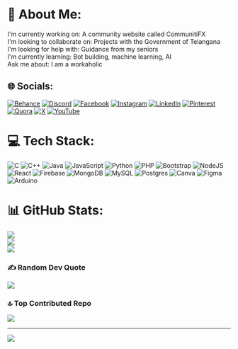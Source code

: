 # 💫 About Me:
I'm currently working on: A community website called CommunitiFX<br>I'm looking to collaborate on: Projects with the Government of Telangana<br>I'm looking for help with: Guidance from my seniors<br>I'm currently learning: Bot building, machine learning, AI<br>Ask me about: I am a workaholic


## 🌐 Socials:
[![Behance](https://img.shields.io/badge/Behance-1769ff?logo=behance&logoColor=white)](https://behance.net/vaatsavadepu) [![Discord](https://img.shields.io/badge/Discord-%237289DA.svg?logo=discord&logoColor=white)](https://discord.gg/https://discord.gg/RzW6AmKH) [![Facebook](https://img.shields.io/badge/Facebook-%231877F2.svg?logo=Facebook&logoColor=white)](https://facebook.com/vaatsava.adepu) [![Instagram](https://img.shields.io/badge/Instagram-%23E4405F.svg?logo=Instagram&logoColor=white)](https://instagram.com/_bhargav_) [![LinkedIn](https://img.shields.io/badge/LinkedIn-%230077B5.svg?logo=linkedin&logoColor=white)](https://linkedin.com/in/https://www.linkedin.com/in/bhargav-adepu-925361210/) [![Pinterest](https://img.shields.io/badge/Pinterest-%23E60023.svg?logo=Pinterest&logoColor=white)](https://pinterest.com/https://in.pinterest.com/AVSBharGav/) [![Quora](https://img.shields.io/badge/Quora-%23B92B27.svg?logo=Quora&logoColor=white)](https://quora.com/profile/https://www.quora.com/profile/Bhargav-Adepu-1) [![X](https://img.shields.io/badge/X-black.svg?logo=X&logoColor=white)](https://x.com/Avsbhar) [![YouTube](https://img.shields.io/badge/YouTube-%23FF0000.svg?logo=YouTube&logoColor=white)](https://youtube.com/@https://www.youtube.com/@BhargavAdepu) 

# 💻 Tech Stack:
![C](https://img.shields.io/badge/c-%2300599C.svg?style=for-the-badge&logo=c&logoColor=white) ![C++](https://img.shields.io/badge/c++-%2300599C.svg?style=for-the-badge&logo=c%2B%2B&logoColor=white) ![Java](https://img.shields.io/badge/java-%23ED8B00.svg?style=for-the-badge&logo=openjdk&logoColor=white) ![JavaScript](https://img.shields.io/badge/javascript-%23323330.svg?style=for-the-badge&logo=javascript&logoColor=%23F7DF1E) ![Python](https://img.shields.io/badge/python-3670A0?style=for-the-badge&logo=python&logoColor=ffdd54) ![PHP](https://img.shields.io/badge/php-%23777BB4.svg?style=for-the-badge&logo=php&logoColor=white)  ![Bootstrap](https://img.shields.io/badge/bootstrap-%238511FA.svg?style=for-the-badge&logo=bootstrap&logoColor=white)  ![NodeJS](https://img.shields.io/badge/node.js-6DA55F?style=for-the-badge&logo=node.js&logoColor=white) ![React](https://img.shields.io/badge/react-%2320232a.svg?style=for-the-badge&logo=react&logoColor=%2361DAFB) ![Firebase](https://img.shields.io/badge/firebase-a08021?style=for-the-badge&logo=firebase&logoColor=ffcd34) ![MongoDB](https://img.shields.io/badge/MongoDB-%234ea94b.svg?style=for-the-badge&logo=mongodb&logoColor=white) ![MySQL](https://img.shields.io/badge/mysql-4479A1.svg?style=for-the-badge&logo=mysql&logoColor=white) ![Postgres](https://img.shields.io/badge/postgres-%23316192.svg?style=for-the-badge&logo=postgresql&logoColor=white) ![Canva](https://img.shields.io/badge/Canva-%2300C4CC.svg?style=for-the-badge&logo=Canva&logoColor=white) ![Figma](https://img.shields.io/badge/figma-%23F24E1E.svg?style=for-the-badge&logo=figma&logoColor=white) ![Arduino](https://img.shields.io/badge/-Arduino-00979D?style=for-the-badge&logo=Arduino&logoColor=white)
# 📊 GitHub Stats:
![](https://github-readme-stats.vercel.app/api?username=bhargavvz&theme=dark&hide_border=false&include_all_commits=true&count_private=false)<br/>
![](https://github-readme-streak-stats.herokuapp.com/?user=bhargavvz&theme=dark&hide_border=false)<br/>
![](https://github-readme-stats.vercel.app/api/top-langs/?username=bhargavvz&theme=dark&hide_border=false&include_all_commits=true&count_private=false&layout=compact)

### ✍️ Random Dev Quote
![](https://quotes-github-readme.vercel.app/api?type=horizontal&theme=radical)

### 🔝 Top Contributed Repo
![](https://github-contributor-stats.vercel.app/api?username=bhargavvz&limit=5&theme=dark&combine_all_yearly_contributions=true)

---
[![](https://visitcount.itsvg.in/api?id=bhargavvz&icon=0&color=3)](https://visitcount.itsvg.in)

<!-- Proudly created with GPRM ( https://gprm.itsvg.in ) -->
